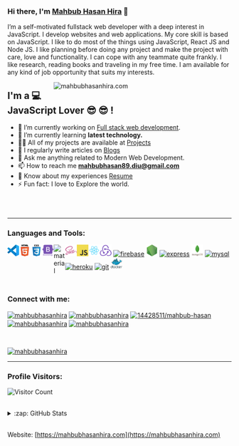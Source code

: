 ### Hi there, I'm [Mahbub Hasan Hira](https://mahbubhasanhira.com) 👋

I’m a self-motivated fullstack web developer with a deep interest in JavaScript. I develop websites and web applications. My core skill is based on JavaScript. I like to do most of the things using JavaScript, React JS and Node JS. I like planning before doing any project and make the project with care, love and functionality. I can cope with any teammate quite frankly. I like research, reading books and traveling in my free time. I am available for any kind of job opportunity that suits my interests.

[<img align="right" alt="mahbubhasanhira.com" width="400"  src="https://i.ibb.co/QN9VTQj/Coding-bro.png" />](https://mahbubhasanhira.com)

## I'm a 💻 JavaScript Lover 😎 😎 !

- 🔭 I’m currently working on [Full stack web development](https://mahbubhasanhira.com).
- 🌱 I’m currently learning **latest technology.**
- 👨‍💻 All of my projects are available at [Projects](https://mahbubhasanhira.com/projects)
- 📝 I regularly write articles on [Blogs](https://blog.mahbubhasanhira.com)
- 💬 Ask me anything related to Modern Web Development.
- 📫 How to reach me **mahbubhasan89.diu@gmail.com**
- 📄 Know about my experiences [Resume](https://mahbubhasanhira.com/resume)
- ⚡ Fun fact: I love to Explore the world.

<br /> <br />

---
[website]: https://mahbubhasanhira.com
### Languages and Tools:

[<img align="left" alt="Visual Studio Code" width="26px" src="https://raw.githubusercontent.com/github/explore/80688e429a7d4ef2fca1e82350fe8e3517d3494d/topics/visual-studio-code/visual-studio-code.png" />][website]
[<img align="left" alt="HTML5" width="26px" src="https://raw.githubusercontent.com/github/explore/80688e429a7d4ef2fca1e82350fe8e3517d3494d/topics/html/html.png" />][website]
[<img align="left" alt="CSS3" width="26px" src="https://raw.githubusercontent.com/github/explore/80688e429a7d4ef2fca1e82350fe8e3517d3494d/topics/css/css.png" />][website]
[<img align='left' src="https://raw.githubusercontent.com/devicons/devicon/master/icons/bootstrap/bootstrap-plain-wordmark.svg" alt="bootstrap" width="26px" height="26px"/>][website]
[<img align="left" alt="material" width="26px" src="https://i.ibb.co/sqWWxC1/icons8-material-ui-48.png" />][website]
[<img align="left" alt="Sass" width="26px" src="https://raw.githubusercontent.com/github/explore/80688e429a7d4ef2fca1e82350fe8e3517d3494d/topics/sass/sass.png" />][website]
[<img align="left" alt="JavaScript" width="26px" src="https://raw.githubusercontent.com/github/explore/80688e429a7d4ef2fca1e82350fe8e3517d3494d/topics/javascript/javascript.png" />][website]
[<img align="left" alt="React" width="26px" src="https://raw.githubusercontent.com/github/explore/80688e429a7d4ef2fca1e82350fe8e3517d3494d/topics/react/react.png" />][website]
[<img src="https://raw.githubusercontent.com/devicons/devicon/master/icons/redux/redux-original.svg" alt="redux" width="26px"/>][website]
[<img src="https://www.vectorlogo.zone/logos/firebase/firebase-icon.svg" alt="firebase"  width="26px"/>][website]
[<img src="https://raw.githubusercontent.com/github/explore/80688e429a7d4ef2fca1e82350fe8e3517d3494d/topics/nodejs/nodejs.png" alt="nodejs" width="26px"/>][website]
[<img src="https://encrypted-tbn0.gstatic.com/images?q=tbn:ANd9GcRS7RVaKE0ubjH_Ioi90MHiDzKw-GpNI1BsHw&usqp=CAU" alt="express" width="26px"/>][website]
[<img src="https://raw.githubusercontent.com/devicons/devicon/master/icons/mongodb/mongodb-original-wordmark.svg" alt="mongodb" width="26px"/>][website]
[<img src="https://pbs.twimg.com/profile_images/1255113654049128448/J5Yt92WW_400x400.png" alt="mysql"  width="26px"/>][website]
[<img src="https://www.vectorlogo.zone/logos/heroku/heroku-icon.svg" alt="heroku" width="26px"/>][website]
[<img src="https://www.vectorlogo.zone/logos/git-scm/git-scm-icon.svg" alt="git" width="26px"/>][website]
[<img src="https://raw.githubusercontent.com/devicons/devicon/master/icons/docker/docker-original-wordmark.svg" alt="docker" width="26px"/>][website]
<br />

<br />

### Connect with me:

<p align="left">
<a href="https://twitter.com/mahbubhasanhira" target="blank"><img align="center" src="https://raw.githubusercontent.com/rahuldkjain/github-profile-readme-generator/master/src/images/icons/Social/twitter.svg" alt="mahbubhasanhira" height="30" width="40" /></a>
<a href="https://linkedin.com/in/mahbubhasanhira" target="blank"><img align="center" src="https://raw.githubusercontent.com/rahuldkjain/github-profile-readme-generator/master/src/images/icons/Social/linked-in-alt.svg" alt="mahbubhasanhira" height="30" width="40" /></a>
<a href="https://stackoverflow.com/users/14428511/mahbub-hasan" target="blank"><img align="center" src="https://raw.githubusercontent.com/rahuldkjain/github-profile-readme-generator/master/src/images/icons/Social/stack-overflow.svg" alt="14428511/mahbub-hasan" height="30" width="40" /></a>
<a href="https://fb.com/mahbubhasanhira" target="blank"><img align="center" src="https://raw.githubusercontent.com/rahuldkjain/github-profile-readme-generator/master/src/images/icons/Social/facebook.svg" alt="mahbubhasanhira" height="30" width="40" /></a>
<a href="https://instagram.com/mahbubhasanhira" target="blank"><img align="center" src="https://raw.githubusercontent.com/rahuldkjain/github-profile-readme-generator/master/src/images/icons/Social/instagram.svg" alt="mahbubhasanhira" height="30" width="40" /></a>
</p>

<br />
<p align="left"> <a href="https://twitter.com/mahbubhasanhira" target="blank"><img src="https://img.shields.io/twitter/follow/mahbubhasanhira?logo=twitter&style=for-the-badge" alt="mahbubhasanhira" /></a> </p>


---

### Profile Visitors:
![Visitor Count](https://profile-counter.glitch.me/mahbubhasanhira/count.svg)

<br />

<details>
  <summary>:zap: GitHub Stats</summary>

   <img height="190px" alt="My GitHub Stats" src="https://github-readme-stats.vercel.app/api/top-langs?username=mahbubhasanhira&show_icons=true&locale=en&layout=compact" alt="mahbubhasanhira" />
  <img height="190px" src="https://github-readme-stats.vercel.app/api?username=mahbubhasanhira&show_icons=true&locale=en" alt="mahbubhasanhira" />

</details>

<br />

Website: [https://mahbubhasanhira.com](https://mahbubhasanhira.com)
